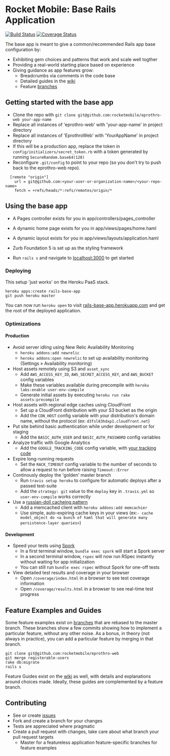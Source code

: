 # Rocket Mobile: Base Rails Application
[![Build Status](https://secure.travis-ci.org/rocketmobile/eprothro-web.png)](http://travis-ci.org/rocketmobile/eprothro-web)
[![Coverage Status](https://coveralls.io/repos/rocketmobile/eprothro-web/badge.png)](https://coveralls.io/r/rocketmobile/eprothro-web)

The base app is meant to give a common/recommended Rails app base configuration by:

* Exhibiting gem choices and patterns that work and scale well togther
* Providing a real-world starting place based on experience
* Giving guidance as app features grow:
  * Breadcrumbs via comments in the code base
  * Detailed guides in the [wiki](https://github.com/rocketmobile/eprothro-web/wiki)
  * Feature [branches](https://github.com/rocketmobile/eprothro-web/branches)

## Getting started with the base app
  * Clone the repo with `git clone git@github.com:rocketmobile/eprothro-web your-app-name`
  * Replace all instances of  'eprothro-web' with 'your-app-name' in project directory
  * Replace all instances of 'EprothroWeb' with 'YourAppName' in project directory
  * If this will be a production app, replace the token in `config/initializers/secret_token.rb` with a token generated by running `SecureRandom.base64(128)`
  * Reconfigure `.git/config` to point to your repo (so you don't try to push back to the eprothro-web repo).

```text
  [remote "origin"]
    url = git@github.com:<your-user-or-organization-name>/<your-repo-name>
    fetch = +refs/heads/*:refs/remotes/origin/*
```

## Using the base app

  * A Pages controller exists for you in app/controllers/pages_controller
  * A dynamic home page exists for you in app/views/pages/home.haml
  * A dynamic layout exists for you in app/views/layouts/application.haml
  * Zurb Foundation 5 is set up as the styling framework

  * Run `rails s` and navigate to [localhost:3000](http://lvh.me:3000) to get started

### Deploying
  This setup 'just works' on the Heroku PaaS stack.

```
heroku apps:create rails-base-app
git push heroku master
```

You can now run `heroku open` to visit [rails-base-app.herokuapp.com](http://rails-base-app.herokuapp.com) and get the root of the deployed application.

### Optimizations

#### Production
  * Avoid server idling using New Relic Availability Monitoring
    * `heroku addons:add newrelic`
    * `heroku addons:open newrelic` to set up availability monitoring (Settings » Availability monitoring)
  * Host assets remotely using S3 and `asset_sync`
    * Add `AWS_ACCESS_KEY_ID`, `AWS_SECRET_ACCESS_KEY`, and `AWS_BUCKET` config variables
    * Make these variables available during precompile with `heroku labs:enable user-env-compile`
    * Generate initial assets by executing `heroku run rake assets:precompile`
  * Host assets with regional edge caches using CloudFront
    * Set up a CloudFront distribution with your S3 bucket as the origin
    * Add the `CDN_HOST` config variable with your distribution's domain name, without the protocol (ex: `d3fsl83hdxp1.cloudfront.net`)
  * Put site behind basic authentication while under development or for staging
    * Add the `BASIC_AUTH_USER` and `BASIC_AUTH_PASSWORD` config variables
  * Analyze traffic with Google Analytics
    * Add the `GOOGLE_TRACKING_CODE` config variable, with [your tracking code](https://support.google.com/analytics/answer/1042508?topic=1006228)
  * Expire long-running requests
    * Set the `RACK_TIMEOUT` config variable to the number of seconds to allow a request to run before raising `Timeout::Error`
  * Continously deploy the 'golden' master branch
    * Run `travis setup heroku` to configure for automatic deploys after a passed test-suite
    * Add the `strategy: git` value to the `deploy` key in `.travis.yml` so `user-env-compile` works correctly
  * Use a [russian-doll cacheing pattern](http://blog.remarkablelabs.com/2012/12/russian-doll-caching-cache-digests-rails-4-countdown-to-2013)
    * Add a memcached client with `heroku addons:add memcachier`
    * Use simple, auto-expiring cache keys in your views (ex:`- cache model_object do <a bunch of haml that will generate many persistence-layer queries>`)


#### Development
  * Speed your tests using [Spork](https://github.com/sporkrb/spork)
    * In a first terminal window, `bundle exec spork` will start a Spork server
    * In a second terminal window, `rspec` will now run RSpec instantly without waiting for app initialization
    * You can still run `bundle exec rspec` without Spork for one-off tests
  * View detailed test results and coverage in your browser
    * Open `/coverage/index.html` in a browser to see test coverage information
    * Open `/coverage/results.html` in a browser to see real-time test progress

## Feature Examples and Guides
Some feature examples exist on [branches](https://github.com/rocketmobile/eprothro-web/branches) that are rebased to the master branch.
These branches show a few commits showing how to implement a particular feature, without any other noise.
As a bonus, in theory (not always in practice), you can add a particular feature by merging in that branch.

```
git clone git@github.com:rocketmobile/eprothro-web
git merge registerable-users
rake db:migrate
rails s
```

Feature Guides exist on the [wiki](https://github.com/rocketmobile/eprothro-web/wiki) as well, with details and explanations around choices made. Ideally, these guides are complemented by a feature branch.

## Contributing
  * See or create [issues](https://github.com/rocketmobile/eprothro-web/issues)
  * Fork and create a branch for your changes
  * Tests are appreciated where pragmatic
  * Create a pull request with changes, take care about what branch your pull request targets
    * Master for a featureless application feature-specific branches for feature examples
